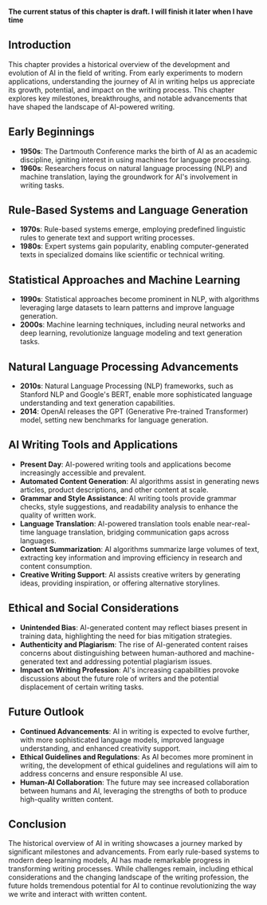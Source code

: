 **The current status of this chapter is draft. I will finish it later when I have time**

Introduction
------------

This chapter provides a historical overview of the development and evolution of AI in the field of writing. From early experiments to modern applications, understanding the journey of AI in writing helps us appreciate its growth, potential, and impact on the writing process. This chapter explores key milestones, breakthroughs, and notable advancements that have shaped the landscape of AI-powered writing.

Early Beginnings
----------------

* **1950s**: The Dartmouth Conference marks the birth of AI as an academic discipline, igniting interest in using machines for language processing.
* **1960s**: Researchers focus on natural language processing (NLP) and machine translation, laying the groundwork for AI's involvement in writing tasks.

Rule-Based Systems and Language Generation
------------------------------------------

* **1970s**: Rule-based systems emerge, employing predefined linguistic rules to generate text and support writing processes.
* **1980s**: Expert systems gain popularity, enabling computer-generated texts in specialized domains like scientific or technical writing.

Statistical Approaches and Machine Learning
-------------------------------------------

* **1990s**: Statistical approaches become prominent in NLP, with algorithms leveraging large datasets to learn patterns and improve language generation.
* **2000s**: Machine learning techniques, including neural networks and deep learning, revolutionize language modeling and text generation tasks.

Natural Language Processing Advancements
----------------------------------------

* **2010s**: Natural Language Processing (NLP) frameworks, such as Stanford NLP and Google's BERT, enable more sophisticated language understanding and text generation capabilities.
* **2014**: OpenAI releases the GPT (Generative Pre-trained Transformer) model, setting new benchmarks for language generation.

AI Writing Tools and Applications
---------------------------------

* **Present Day**: AI-powered writing tools and applications become increasingly accessible and prevalent.
* **Automated Content Generation**: AI algorithms assist in generating news articles, product descriptions, and other content at scale.
* **Grammar and Style Assistance**: AI writing tools provide grammar checks, style suggestions, and readability analysis to enhance the quality of written work.
* **Language Translation**: AI-powered translation tools enable near-real-time language translation, bridging communication gaps across languages.
* **Content Summarization**: AI algorithms summarize large volumes of text, extracting key information and improving efficiency in research and content consumption.
* **Creative Writing Support**: AI assists creative writers by generating ideas, providing inspiration, or offering alternative storylines.

Ethical and Social Considerations
---------------------------------

* **Unintended Bias**: AI-generated content may reflect biases present in training data, highlighting the need for bias mitigation strategies.
* **Authenticity and Plagiarism**: The rise of AI-generated content raises concerns about distinguishing between human-authored and machine-generated text and addressing potential plagiarism issues.
* **Impact on Writing Profession**: AI's increasing capabilities provoke discussions about the future role of writers and the potential displacement of certain writing tasks.

Future Outlook
--------------

* **Continued Advancements**: AI in writing is expected to evolve further, with more sophisticated language models, improved language understanding, and enhanced creativity support.
* **Ethical Guidelines and Regulations**: As AI becomes more prominent in writing, the development of ethical guidelines and regulations will aim to address concerns and ensure responsible AI use.
* **Human-AI Collaboration**: The future may see increased collaboration between humans and AI, leveraging the strengths of both to produce high-quality written content.

Conclusion
----------

The historical overview of AI in writing showcases a journey marked by significant milestones and advancements. From early rule-based systems to modern deep learning models, AI has made remarkable progress in transforming writing processes. While challenges remain, including ethical considerations and the changing landscape of the writing profession, the future holds tremendous potential for AI to continue revolutionizing the way we write and interact with written content.
